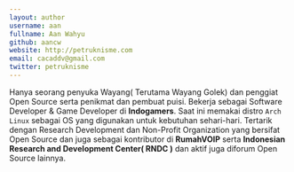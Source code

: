 ```yaml
---
layout: author
username: aan
fullname: Aan Wahyu
github: aancw
website: http://petruknisme.com
email: cacaddv@gmail.com
twitter: petruknisme
---
```


Hanya seorang penyuka Wayang( Terutama Wayang Golek) dan penggiat Open Source serta penikmat dan pembuat puisi. Bekerja sebagai Software Developer & Game Developer di **Indogamers**. Saat ini memakai distro `Arch Linux` sebagai OS yang digunakan untuk kebutuhan sehari-hari. Tertarik dengan Research Development dan Non-Profit Organization yang bersifat Open Source dan juga sebagai kontributor di **RumahVOIP** serta **Indonesian Research and Development Center( RNDC )** dan aktif juga diforum Open Source lainnya.

